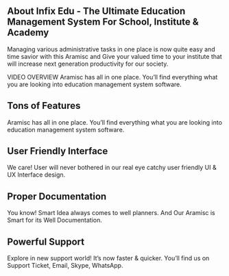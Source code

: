## About Infix Edu - The Ultimate Education Management System For School, Institute & Academy 

Managing various administrative tasks in one place is now quite easy and time savior with this Aramisc and Give your valued time to your institute that will increase next generation productivity for our society.

VIDEO OVERVIEW 
Aramisc has all in one place. You’ll find everything what you are looking into education management system software.


## Tons of Features
Aramisc has all in one place. You’ll find everything what you are looking into education management system software.

## User Friendly Interface
We care! User will never bothered in our real eye catchy user friendly UI & UX Interface design. 

## Proper Documentation
You know! Smart Idea always comes to well planners. And Our Aramisc is Smart for its Well Documentation. 


## Powerful Support
Explore in new support world! It’s now faster & quicker. You’ll find us on Support Ticket, Email, Skype, WhatsApp.


 